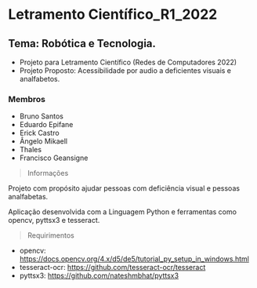 # Letramento Científico_R1_2022
## Tema: Robótica e Tecnologia.

* Projeto para Letramento Científico (Redes de Computadores 2022)
* Projeto Proposto: Acessibilidade por audio a deficientes visuais e analfabetos.

### Membros

- Bruno Santos
- Eduardo Epifane
- Erick Castro
- Ângelo Mikaell
- Thales
- Francisco Geansigne

> Informações

Projeto com propósito ajudar pessoas com deficiência visual e pessoas analfabetas.

Aplicação desenvolvida com a Linguagem Python e ferramentas como opencv, pyttsx3 e tesseract.

> Requirimentos

* opencv: https://docs.opencv.org/4.x/d5/de5/tutorial_py_setup_in_windows.html
* tesseract-ocr: https://github.com/tesseract-ocr/tesseract
* pyttsx3: https://github.com/nateshmbhat/pyttsx3
